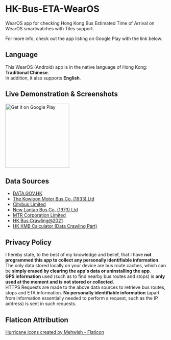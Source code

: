 # HK-Bus-ETA-WearOS
WearOS app for checking Hong Kong Bus Estimated Time of Arrival on WearOS smartwatches with Tiles support.

For more info, check out the app listing on Google Play with the link below.

## Language
This WearOS (Android) app is in the native language of Hong Kong: **Traditional Chinese**.<br>
In addition, it also supports **English**.

## Live Demonstration & Screenshots
<a href='https://play.google.com/store/apps/details?id=com.loohp.hkbuseta&utm_source=GitHub-Repo&pcampaignid=pcampaignidMKT-Other-global-all-co-prtnr-py-PartBadge-Mar2515-1'><img alt='Get it on Google Play' src='https://play.google.com/intl/en_us/badges/static/images/badges/en_badge_web_generic.png' width="200"/></a>

## Data Sources
- [DATA.GOV.HK](https://data.gov.hk)
- [The Kowloon Motor Bus Co. (1933) Ltd](https://www.kmb.hk)
- [Citybus Limited](https://www.citybus.com.hk)
- [New Lantao Bus Co. (1973) Ltd](https://www.nlb.com.hk/)
- [MTR Corporation Limited](https://www.mtr.com.hk/)
- [HK Bus Crawling@2021](https://github.com/hkbus/hk-bus-crawling)
- [HK KMB Calculator (Data Crawling Part)](https://github.com/LOOHP/HK-KMB-Calculator)


## Privacy Policy
I hereby state, to the best of my knowledge and belief, that I have **not programmed this app to collect any personally identifiable information**.<br>
The only data stored locally on your device are bus route caches, which can be **simply erased by clearing the app's data or uninstalling the app**.<br>
**GPS information** used (such as to find nearby bus routes and stops) is **only used at the moment and is not stored or collected**.<br>
HTTPS Requests are made to the above data sources to retrieve bus routes, stops and ETA information. **No personally identifiable information** (apart from information essentially needed to perform a request, such as the IP address) is sent in such requests.

## Flaticon Attribution
<a href="https://www.flaticon.com/free-icons/hurricane" title="hurricane icons">Hurricane icons created by Mehwish - Flaticon</a>
